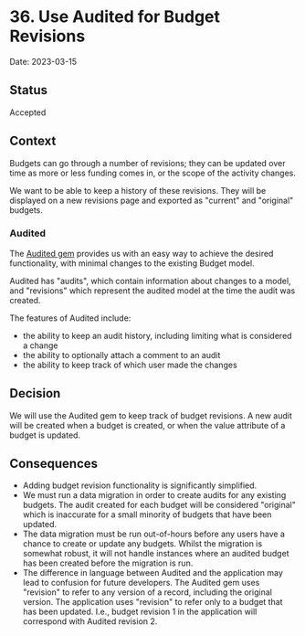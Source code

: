 # 36. Use Audited for Budget Revisions

Date: 2023-03-15

## Status

Accepted

## Context

Budgets can go through a number of revisions; they can be updated over time as
more or less funding comes in, or the scope of the activity changes.

We want to be able to keep a history of these revisions. They will be displayed
on a new revisions page and exported as "current" and "original" budgets.

### Audited

The [Audited gem](https://github.com/collectiveidea/audited) provides us with
an easy way to achieve the desired functionality, with minimal changes to the
existing Budget model.

Audited has "audits", which contain information about changes to a model, and
"revisions" which represent the audited model at the time the audit was
created.

The features of Audited include:
- the ability to keep an audit history, including limiting what is considered
  a change
- the ability to optionally attach a comment to an audit
- the ability to keep track of which user made the changes

## Decision

We will use the Audited gem to keep track of budget revisions. A new audit will
be created when a budget is created, or when the value attribute of a budget is
updated.

## Consequences

- Adding budget revision functionality is significantly simplified.
- We must run a data migration in order to create audits for any existing
  budgets. The audit created for each budget will be considered "original" which
  is inaccurate for a small minority of budgets that have been updated.
- The data migration must be run out-of-hours before any users have a chance to
  create or update any budgets. Whilst the migration is somewhat robust, it will
  not handle instances where an audited budget has been created before the
  migration is run.
- The difference in language between Audited and the application may lead to
  confusion for future developers. The Audited gem uses "revision" to refer to
  any version of a record, including the original version. The application
  uses "revision" to refer only to a budget that has been updated. I.e., budget
  revision 1 in the application will correspond with Audited revision 2.
